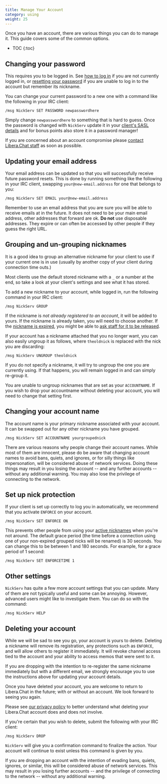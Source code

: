 ```yaml
---
title: Manage Your Account
category: using
weight: 25
---
```


Once you have an account, there are various things you can do to manage it.
This guide covers some of the common options.

- TOC
{:toc}

## Changing your password

This requires you to be logged in. See [how to log in](/guides/registration#logging-in)
if you are not currently logged in, or [resetting your password](/guides/sendpass)
if you are unable to log in to the account but remember its nickname.

You can change your current password to a new one with a command like
the following in your IRC client:

```irc
/msg NickServ SET PASSWORD newpasswordhere
```

Simply change `newpasswordhere` to something that is hard to guess. Once
the password is changed with `NickServ` update it in your [client's SASL details](/guides/sasl)
and for bonus points also store it in a password manager!

If you are concerned about an account compromise please [contact Libera.Chat
staff](/guides/faq#how-to-find-libera-chat-staff) as soon as possible.

## Updating your email address

Your email address can be updated so that you will successfully receive future
password resets. This is done by running something like the following in your
IRC client, swapping `your@new-email.address` for one that belongs to you:

```irc
/msg NickServ SET EMAIL your@new-email.address
```

Remember to use an email address that you are sure you will be able to receive
emails at in the future. It does not need to be your main email address, other
addresses that forward are ok. **Do not** use disposable addresses. They
expire or can often be accessed by other people if they guess the right URL.

## Grouping and un-grouping nicknames

It is a good idea to group an alternative nickname for your client to use if
your current one is in use (usually by another copy of your client during
connection time outs.)

Most clients use the default stored nickname with a `_` or a number at the
end, so take a look at your client's settings and see what it has stored.

To add a new nickname to your account, while logged in, run the following
command in your IRC client:

```irc
/msg NickServ GROUP
```

If the nickname is *not already registered to an account*, it will be added to
yours. If the nickname is already taken, you will need to choose another. If
the [nickname is expired](/policies/#nickname-expiration), you might be able
to [ask staff for it to be released](/guides/faq#how-to-find-libera-chat-staff).

If your account has a nickname attached that you no longer want, you can also
easily ungroup it as follows, where `theoldnick` is replaced with the nick you
are discarding:

```irc
/msg NickServ UNGROUP theoldnick
```

If you do not specify a nickname, it will try to ungroup the one you are
currently using. If that happens, you will remain logged in and can simply
re-group it.

You are unable to ungroup nicknames that are set as your `ACCOUNTNAME`. If you
wish to drop your accountname without deleting your account, you will need to
change that setting first.

## Changing your account name

The account name is your primary nickname associated with your account. It can
be swapped out for any other nickname you have grouped.

```irc
/msg NickServ SET ACCOUNTNAME yourgroupednick

```

There are various reasons why people change their account names. While most of
them are innocent, please do be aware that changing account names to avoid
bans, quiets, and ignores, or for silly things like impersonation, will be
considered abuse of network services. Doing these things may result in you
losing the account -- and any further accounts -- without any additional
warning. You may also lose the privilege of connecting to the network.

## Set up nick protection

If your client is set up correctly to log you in automatically, we recommend
that you activate `ENFORCE` on your account.

```irc
/msg NickServ SET ENFORCE ON
```

This prevents other people from using your [active nicknames](/policies/#nickname-expiration)
when you're not around. The default grace period (the time before a connection
using one of your non-expired grouped nicks will be renamed) is 30 seconds.
You can change this to be between 1 and 180 seconds. For example, for a grace
period of 1 second:

```irc
/msg NickServ SET ENFORCETIME 1
```

## Other settings

`NickServ` has quite a few more account settings that you can update. Many
of them are not typically useful and some can be annoying. However, advanced
users might like to investigate them. You can do so with the command:

```irc
/msg NickServ HELP
```

## Deleting your account

While we will be sad to see you go, your account is yours to delete. Deleting
a nickname will remove its registration, any protections such as `ENFORCE`,
and will allow others to register it immediately. It will revoke channel
access tied to the account and your ability to access memos that were sent to
it.

If you are dropping with the intention to re-register the same nickname
immediately but with a different email, we strongly encourage you to use the
instructions above for updating your account details.

Once you have deleted your account, you are welcome to return to Libera.Chat
in the future; with or without an account. We look forward to seeing you
again.

Please see [our privacy policy](/privacy) to better understand what deleting
your Libera.Chat account does and does not involve.

If you're certain that you wish to delete, submit the following with your IRC
client:

```irc
/msg NickServ DROP
```

`NickServ` will give you a confirmation command to finalize the action. Your
account will continue to exist unless this command is given by you.

If you are dropping an account with the intention of evading bans, quiets,
ignores, or similar, this will be considered abuse of network services. This
may result in you losing further accounts -- and the privilege of connecting
to the network -- without any additional warning.
